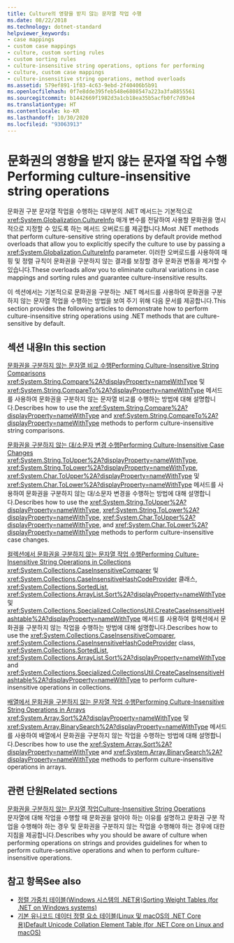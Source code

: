```yaml
---
title: Culture의 영향을 받지 않는 문자열 작업 수행
ms.date: 08/22/2018
ms.technology: dotnet-standard
helpviewer_keywords:
- case mappings
- custom case mappings
- culture, custom sorting rules
- custom sorting rules
- culture-insensitive string operations, options for performing
- culture, custom case mappings
- culture-insensitive string operations, method overloads
ms.assetid: 579ef891-1f83-4c63-9ebd-2f40406b5b91
ms.openlocfilehash: 0f7e8dde395feb548e6808547a223a3fa8855561
ms.sourcegitcommit: b1442669f1982d3a1cb18ea35b5acfb0fc7d93e4
ms.translationtype: HT
ms.contentlocale: ko-KR
ms.lasthandoff: 10/30/2020
ms.locfileid: "93063913"
---
```

# <a name="performing-culture-insensitive-string-operations"></a><span data-ttu-id="4f4d3-102">문화권의 영향을 받지 않는 문자열 작업 수행</span><span class="sxs-lookup"><span data-stu-id="4f4d3-102">Performing culture-insensitive string operations</span></span>

<span data-ttu-id="4f4d3-103">문화권 구분 문자열 작업을 수행하는 대부분의 .NET 메서드는 기본적으로 <xref:System.Globalization.CultureInfo> 매개 변수를 전달하여 사용할 문화권을 명시적으로 지정할 수 있도록 하는 메서드 오버로드를 제공합니다.</span><span class="sxs-lookup"><span data-stu-id="4f4d3-103">Most .NET methods that perform culture-sensitive string operations by default provide method overloads that allow you to explicitly specify the culture to use by passing a <xref:System.Globalization.CultureInfo> parameter.</span></span> <span data-ttu-id="4f4d3-104">이러한 오버로드를 사용하여 매핑 및 정렬 규칙이 문화권을 구분하지 않는 결과를 보장할 경우 문화권 변동을 제거할 수 있습니다.</span><span class="sxs-lookup"><span data-stu-id="4f4d3-104">These overloads allow you to eliminate cultural variations in case mappings and sorting rules and guarantee culture-insensitive results.</span></span>  
  
 <span data-ttu-id="4f4d3-105">이 섹션에서는 기본적으로 문화권을 구분하는 .NET 메서드를 사용하여 문화권을 구분하지 않는 문자열 작업을 수행하는 방법을 보여 주기 위해 다음 문서를 제공합니다.</span><span class="sxs-lookup"><span data-stu-id="4f4d3-105">This section provides the following articles to demonstrate how to perform culture-insensitive string operations using .NET methods that are culture-sensitive by default.</span></span>  
  
## <a name="in-this-section"></a><span data-ttu-id="4f4d3-106">섹션 내용</span><span class="sxs-lookup"><span data-stu-id="4f4d3-106">In this section</span></span>  
 [<span data-ttu-id="4f4d3-107">문화권을 구분하지 않는 문자열 비교 수행</span><span class="sxs-lookup"><span data-stu-id="4f4d3-107">Performing Culture-Insensitive String Comparisons</span></span>](performing-culture-insensitive-string-comparisons.md)  
 <span data-ttu-id="4f4d3-108"><xref:System.String.Compare%2A?displayProperty=nameWithType> 및 <xref:System.String.CompareTo%2A?displayProperty=nameWithType> 메서드를 사용하여 문화권을 구분하지 않는 문자열 비교를 수행하는 방법에 대해 설명합니다.</span><span class="sxs-lookup"><span data-stu-id="4f4d3-108">Describes how to use the <xref:System.String.Compare%2A?displayProperty=nameWithType> and <xref:System.String.CompareTo%2A?displayProperty=nameWithType> methods to perform culture-insensitive string comparisons.</span></span>  
  
 [<span data-ttu-id="4f4d3-109">문화권을 구분하지 않는 대/소문자 변경 수행</span><span class="sxs-lookup"><span data-stu-id="4f4d3-109">Performing Culture-Insensitive Case Changes</span></span>](performing-culture-insensitive-case-changes.md)  
 <span data-ttu-id="4f4d3-110"><xref:System.String.ToUpper%2A?displayProperty=nameWithType>, <xref:System.String.ToLower%2A?displayProperty=nameWithType>, <xref:System.Char.ToUpper%2A?displayProperty=nameWithType> 및 <xref:System.Char.ToLower%2A?displayProperty=nameWithType> 메서드를 사용하여 문화권을 구분하지 않는 대/소문자 변경을 수행하는 방법에 대해 설명합니다.</span><span class="sxs-lookup"><span data-stu-id="4f4d3-110">Describes how to use the <xref:System.String.ToUpper%2A?displayProperty=nameWithType>, <xref:System.String.ToLower%2A?displayProperty=nameWithType>, <xref:System.Char.ToUpper%2A?displayProperty=nameWithType>, and <xref:System.Char.ToLower%2A?displayProperty=nameWithType> methods to perform culture-insensitive case changes.</span></span>  
  
 [<span data-ttu-id="4f4d3-111">컬렉션에서 문화권을 구분하지 않는 문자열 작업 수행</span><span class="sxs-lookup"><span data-stu-id="4f4d3-111">Performing Culture-Insensitive String Operations in Collections</span></span>](performing-culture-insensitive-string-operations-in-collections.md)  
 <span data-ttu-id="4f4d3-112"><xref:System.Collections.CaseInsensitiveComparer> 및 <xref:System.Collections.CaseInsensitiveHashCodeProvider> 클래스, <xref:System.Collections.SortedList>, <xref:System.Collections.ArrayList.Sort%2A?displayProperty=nameWithType> 및 <xref:System.Collections.Specialized.CollectionsUtil.CreateCaseInsensitiveHashtable%2A?displayProperty=nameWithType> 메서드를 사용하여 컬렉션에서 문화권을 구분하지 않는 작업을 수행하는 방법에 대해 설명합니다.</span><span class="sxs-lookup"><span data-stu-id="4f4d3-112">Describes how to use the <xref:System.Collections.CaseInsensitiveComparer>, <xref:System.Collections.CaseInsensitiveHashCodeProvider> class, <xref:System.Collections.SortedList>, <xref:System.Collections.ArrayList.Sort%2A?displayProperty=nameWithType> and <xref:System.Collections.Specialized.CollectionsUtil.CreateCaseInsensitiveHashtable%2A?displayProperty=nameWithType> to perform culture-insensitive operations in collections.</span></span>  
  
 [<span data-ttu-id="4f4d3-113">배열에서 문화권을 구분하지 않는 문자열 작업 수행</span><span class="sxs-lookup"><span data-stu-id="4f4d3-113">Performing Culture-Insensitive String Operations in Arrays</span></span>](performing-culture-insensitive-string-operations-in-arrays.md)  
 <span data-ttu-id="4f4d3-114"><xref:System.Array.Sort%2A?displayProperty=nameWithType> 및 <xref:System.Array.BinarySearch%2A?displayProperty=nameWithType> 메서드를 사용하여 배열에서 문화권을 구분하지 않는 작업을 수행하는 방법에 대해 설명합니다.</span><span class="sxs-lookup"><span data-stu-id="4f4d3-114">Describes how to use the <xref:System.Array.Sort%2A?displayProperty=nameWithType> and <xref:System.Array.BinarySearch%2A?displayProperty=nameWithType> methods to perform culture-insensitive operations in arrays.</span></span>  
  
## <a name="related-sections"></a><span data-ttu-id="4f4d3-115">관련 단원</span><span class="sxs-lookup"><span data-stu-id="4f4d3-115">Related sections</span></span>  
 [<span data-ttu-id="4f4d3-116">문화권을 구분하지 않는 문자열 작업</span><span class="sxs-lookup"><span data-stu-id="4f4d3-116">Culture-Insensitive String Operations</span></span>](culture-insensitive-string-operations.md)  
 <span data-ttu-id="4f4d3-117">문자열에 대해 작업을 수행할 때 문화권을 알아야 하는 이유를 설명하고 문화권 구분 작업을 수행해야 하는 경우 및 문화권을 구분하지 않는 작업을 수행해야 하는 경우에 대한 지침을 제공합니다.</span><span class="sxs-lookup"><span data-stu-id="4f4d3-117">Describes why you should be aware of culture when performing operations on strings and provides guidelines for when to perform culture-sensitive operations and when to perform culture-insensitive operations.</span></span>

## <a name="see-also"></a><span data-ttu-id="4f4d3-118">참고 항목</span><span class="sxs-lookup"><span data-stu-id="4f4d3-118">See also</span></span>

- [<span data-ttu-id="4f4d3-119">정렬 가중치 테이블(Windows 시스템의 .NET용)</span><span class="sxs-lookup"><span data-stu-id="4f4d3-119">Sorting Weight Tables (for .NET on Windows systems)</span></span>](https://www.microsoft.com/download/details.aspx?id=10921)
- [<span data-ttu-id="4f4d3-120">기본 유니코드 데이터 정렬 요소 테이블(Linux 및 macOS의 .NET Core용)</span><span class="sxs-lookup"><span data-stu-id="4f4d3-120">Default Unicode Collation Element Table (for .NET Core on Linux and macOS)</span></span>](https://www.unicode.org/Public/UCA/latest/allkeys.txt)
